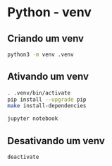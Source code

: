 # Python - venv

## Criando um venv

~~~bash
python3 -m venv .venv 
~~~

## Ativando um venv

~~~bash
. .venv/bin/activate
pip install --upgrade pip
make install-dependencies

jupyter notebook
~~~

## Desativando um venv

~~~bash
deactivate
~~~
